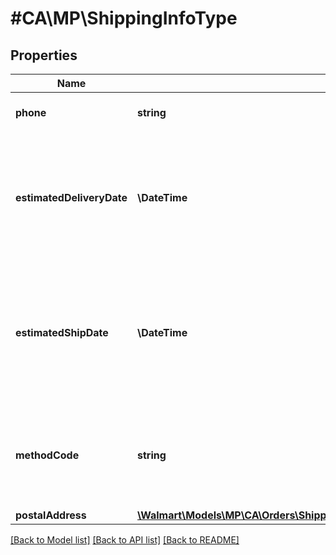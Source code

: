 # #CA\MP\ShippingInfoType

## Properties

Name | Type | Description | Notes
------------ | ------------- | ------------- | -------------
**phone** | **string** | The customer's phone number |
**estimatedDeliveryDate** | **\DateTime** | The estimated time and date for the delivery of the item. Format: yyyy-MM-ddThh:MM:ssZ Example: '2016-06-15T06:00:00Z' |
**estimatedShipDate** | **\DateTime** | The estimated time and date when the item will be shipped. Format: yyyy-MM-ddThh:MM:ssZ Example: '2016-06-15T06:00:00Z' |
**methodCode** | **string** | The shipping method. Can be one of the following: Standard, Express, Oneday, or Freight |
**postalAddress** | [**\Walmart\Models\MP\CA\Orders\ShippingUpdatesCA200ResponseShippingInfoPostalAddress**](ShippingUpdatesCA200ResponseShippingInfoPostalAddress.md) |  |


[[Back to Model list]](../) [[Back to API list]](../../Api/CA/MP) [[Back to README]](../../README.md)
